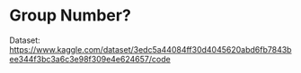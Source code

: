 # Group Number?

Dataset: https://www.kaggle.com/dataset/3edc5a44084ff30d4045620abd6fb7843bee344f3bc3a6c3e98f309e4e624657/code
